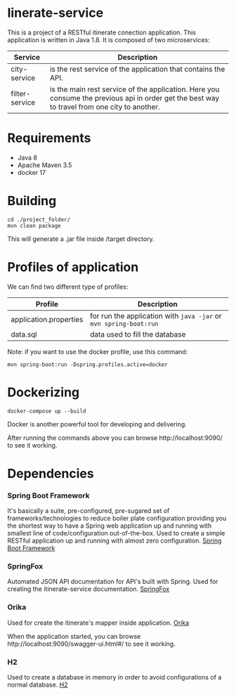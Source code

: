 # Iinerate-service

This is a project of a RESTful itinerate conection application. This application is written in Java 1.8.
It is composed of two microservices:

| Service | Description |
| --- | --- |
| city-service | is the rest service of the application that contains the API. |
| filter-service | is the main rest service of the application. Here you consume the previous api in order get the best way to travel from one city to another.

# Requirements
 - Java 8
 - Apache Maven 3.5
 - docker 17

# Building

```
cd ./project_folder/
mvn clean package
```

This will generate a .jar file inside /target directory.


# Profiles of application

We can find two different type of profiles:

| Profile | Description |
| --- | --- |
| application.properties | for run the application with `java -jar` or `mvn spring-boot:run` |
| data.sql | data used to fill the database |

Note: if you want to use the docker profile, use this command:

```
mvn spring-boot:run -Dspring.profiles.active=docker
```

# Dockerizing

```
docker-compose up --build
```

Docker is another powerful tool for developing and delivering.

After running the commands above you can browse http://localhost:9090/ to see it working.

# Dependencies

### Spring Boot Framework
It's basically a suite, pre-configured, pre-sugared set of frameworks/technologies to reduce boiler plate configuration providing you the shortest way to have a Spring web application up and running with smallest line of code/configuration out-of-the-box. 
Used to create a simple RESTful application up and running with almost zero configuration. 
[Spring Boot Framework](http://projects.spring.io/spring-boot/)

### SpringFox
Automated JSON API documentation for API's built with Spring. Used for creating the itinerate-service documentation.
[SpringFox](https://github.com/springfox/springfox)

### Orika
Used for create the itinerate's mapper inside application.
[Orika](https://orika-mapper.github.io/orika-docs/index.html)

When the application started, you can browse http://localhost:9090/swagger-ui.html#/ to see it working.

### H2
Used to create a database in memory in order to avoid configurations of a normal database.
[H2](http://www.h2database.com/html/main.html)


